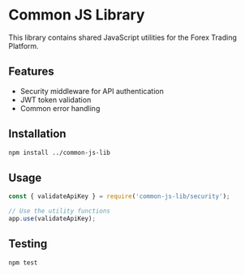 # Common JS Library

This library contains shared JavaScript utilities for the Forex Trading Platform.

## Features

- Security middleware for API authentication
- JWT token validation
- Common error handling

## Installation

```bash
npm install ../common-js-lib
```

## Usage

```javascript
const { validateApiKey } = require('common-js-lib/security');

// Use the utility functions
app.use(validateApiKey);
```

## Testing

```bash
npm test
```
